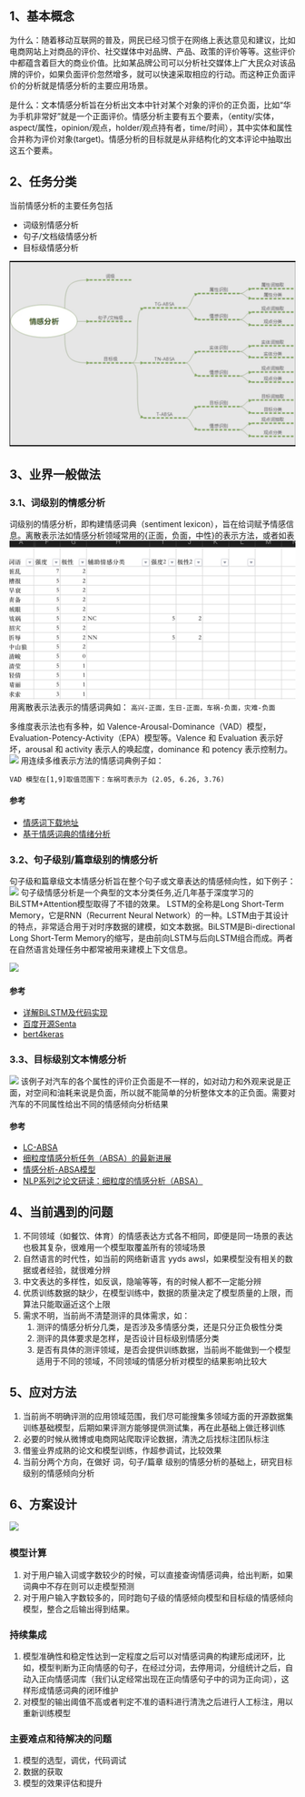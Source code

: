 ## 1、基本概念
为什么：随着移动互联网的普及，网民已经习惯于在网络上表达意见和建议，比如电商网站上对商品的评价、社交媒体中对品牌、产品、政策的评价等等。这些评价中都蕴含着巨大的商业价值。比如某品牌公司可以分析社交媒体上广大民众对该品牌的评价，如果负面评价忽然增多，就可以快速采取相应的行动。而这种正负面评价的分析就是情感分析的主要应用场景。

是什么：文本情感分析旨在分析出文本中针对某个对象的评价的正负面，比如“华为手机非常好”就是一个正面评价。情感分析主要有五个要素，（entity/实体，aspect/属性，opinion/观点，holder/观点持有者，time/时间），其中实体和属性合并称为评价对象(target)。情感分析的目标就是从非结构化的文本评论中抽取出这五个要素。

## 2、任务分类
当前情感分析的主要任务包括
- 词级别情感分析
- 句子/文档级情感分析
- 目标级情感分析


![](./images/nlp/sentiment/a.jpg)

## 3、业界一般做法

### 3.1、词级别的情感分析
词级别的情感分析，即构建情感词典（sentiment lexicon），旨在给词赋予情感信息。离散表示法如情感分析领域常用的{正面，负面，中性}的表示方法，或者如表
![](./images/nlp/sentiment/b.jpg)
用离散表示法表示的情感词典如：
```高兴-正面，生日-正面，车祸-负面，灾难-负面```

多维度表示法也有多种，如 Valence-Arousal-Dominance（VAD）模型，Evaluation-Potency-Activity（EPA）模型等。Valence 和 Evaluation 表示好坏，arousal 和 activity 表示人的唤起度，dominance 和 potency 表示控制力。
![](./images/nlp/sentiment/c.jpg)
用连续多维表示方法的情感词典例子如：
```
VAD 模型在[1,9]取值范围下：车祸可表示为 (2.05, 6.26, 3.76)

```
#### 参考
- [情感词下载地址](https://mlln.cn/2018/10/11/%E4%B8%AD%E6%96%87%E6%83%85%E6%84%9F%E5%88%86%E6%9E%90%E8%AF%AD%E6%96%99%E5%BA%93%E5%A4%A7%E5%85%A8-%E5%B8%A6%E4%B8%8B%E8%BD%BD%E5%9C%B0%E5%9D%80/)
- [基于情感词典的情绪分析](https://www.zybuluo.com/evilking/note/1012623)


### 3.2、句子级别/篇章级别的情感分析
句子级和篇章级文本情感分析旨在整个句子或文章表达的情感倾向性，如下例子：
![](./images/nlp/sentiment/d.jpg)
句子级情感分析是一个典型的文本分类任务,近几年基于深度学习的BiLSTM+Attention模型取得了不错的效果。
LSTM的全称是Long Short-Term Memory，它是RNN（Recurrent Neural Network）的一种。LSTM由于其设计的特点，非常适合用于对时序数据的建模，如文本数据。BiLSTM是Bi-directional Long Short-Term Memory的缩写，是由前向LSTM与后向LSTM组合而成。两者在自然语言处理任务中都常被用来建模上下文信息。

![](./images/nlp/sentiment/f.jpg)

#### 参考 
- [详解BiLSTM及代码实现](https://zhuanlan.zhihu.com/p/47802053)
- [百度开源Senta](https://gitee.com/baidu/Senta#https://github.com/qweraqq/NLPCC2014_sentiment)
- [bert4keras](https://github.com/bojone/bert4keras/tree/master/examples)

### 3.3、目标级别文本情感分析
![](./images/nlp/sentiment/e.jpg)
该例子对汽车的各个属性的评价正负面是不一样的，如对动力和外观来说是正面，对空间和油耗来说是负面，所以就不能简单的分析整体文本的正负面。需要对汽车的不同属性给出不同的情感倾向分析结果


#### 参考
- [LC-ABSA](https://github.com/yangheng95/PyABSA/tree/LC-ABSA)
- [细粒度情感分析任务（ABSA）的最新进展](https://www.sohu.com/a/364481128_500659)
- [情感分析-ABSA模型](https://www.jianshu.com/p/6ef09dcab56e)
- [NLP系列之论文研读：细粒度的情感分析（ABSA）](https://zhuanlan.zhihu.com/p/397363963)

## 4、当前遇到的问题
1. 不同领域（如餐饮、体育）的情感表达方式各不相同，即便是同一场景的表达也极其复杂，很难用一个模型取覆盖所有的领域场景
2. 自然语言的时代性，如当前的网络新语言 yyds awsl，如果模型没有相关的数据或者经验，就很难分辨
3. 中文表达的多样性，如反讽，隐喻等等，有的时候人都不一定能分辨
4. 优质训练数据的缺少，在模型训练中，数据的质量决定了模型质量的上限，而算法只能取逼近这个上限
5. 需求不明，当前尚不清楚测评的具体需求，如：
   1. 测评的情感分析分几类，是否涉及多情感分类，还是只分正负极性分类
   2. 测评的具体要求是怎样，是否设计目标级别情感分类
   3. 是否有具体的测评领域，是否会提供训练数据，当前尚不能做到一个模型适用于不同的领域，不同领域的情感分析对模型的结果影响比较大

## 5、应对方法
1. 当前尚不明确评测的应用领域范围，我们尽可能搜集多领域方面的开源数据集训练基础模型，后期如果评测方能够提供测试集，再在此基础上做迁移训练
2. 必要的时候从微博或电商网站爬取评论数据，清洗之后找标注团队标注
3. 借鉴业界成熟的论文和模型训练，作超参调试，比较效果
4. 当前分两个方向，在做好 词，句子/篇章 级别的情感分析的基础上，研究目标级别的情感倾向分析

## 6、方案设计
![](./images/nlp/sentiment/g.jpeg)

 
### 模型计算
 1. 对于用户输入词或字数较少的时候，可以直接查询情感词典，给出判断，如果词典中不存在则可以走模型预测
 2. 对于用户输入字数较多的，同时跑句子级的情感倾向模型和目标级的情感倾向模型，整合之后输出得到结果。

### 持续集成
 1. 模型准确性和稳定性达到一定程度之后可以对情感词典的构建形成闭环，比如，模型判断为正向情感的句子，在经过分词，去停用词，分组统计之后，自动入正向情感词库（我们认定经常出现在正向情感句子中的词为正向词），这样形成情感词典的闭环维护
 2. 对模型的输出阈值不高或者判定不准的语料进行清洗之后进行人工标注，用以重新训练模型
 
### 主要难点和待解决的问题
 1. 模型的选型，调优，代码调试
 2. 数据的获取
 3. 模型的效果评估和提升









